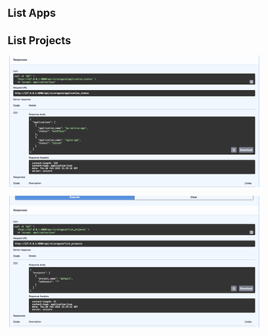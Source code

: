 ## List Apps

## List Projects

![List of Applications](list_applications.png)

![List of Projects](list_projects.png)